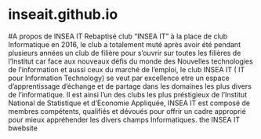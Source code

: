 # inseait.github.io

#A propos de INSEA IT
Rebaptisé club “INSEA IT” à la place de club Informatique en 2016, le club a totalement muté après avoir été pendant 
plusieurs années un club de filière pour s’ouvrir sur toutes les filières de l’Institut car face aux nouveaux défis du
monde des Nouvelles technologies de l’information et aussi ceux du marché de l’emploi, le club INSEA IT 
( IT pour Information Technology) se veut par excellence etre un espace d’apprentissage d’échange et de partage dans 
les domaines les plus divers de l’informatique. Il est ainsi l’un des clubs les plus préstigieux de l’Institut National 
de Statistique et d’Economie Appliquée, INSEA IT est composé de membres compétents, qualifiés et dévoués pour offrir un 
cadre approprié pour mieux appréhender les divers champs Informatiques.
the INSEA IT bwebsite
